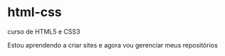 # html-css
 curso de HTML5 e CSS3

 Estou aprendendo a criar sites e agora vou gerenciar meus repositórios
